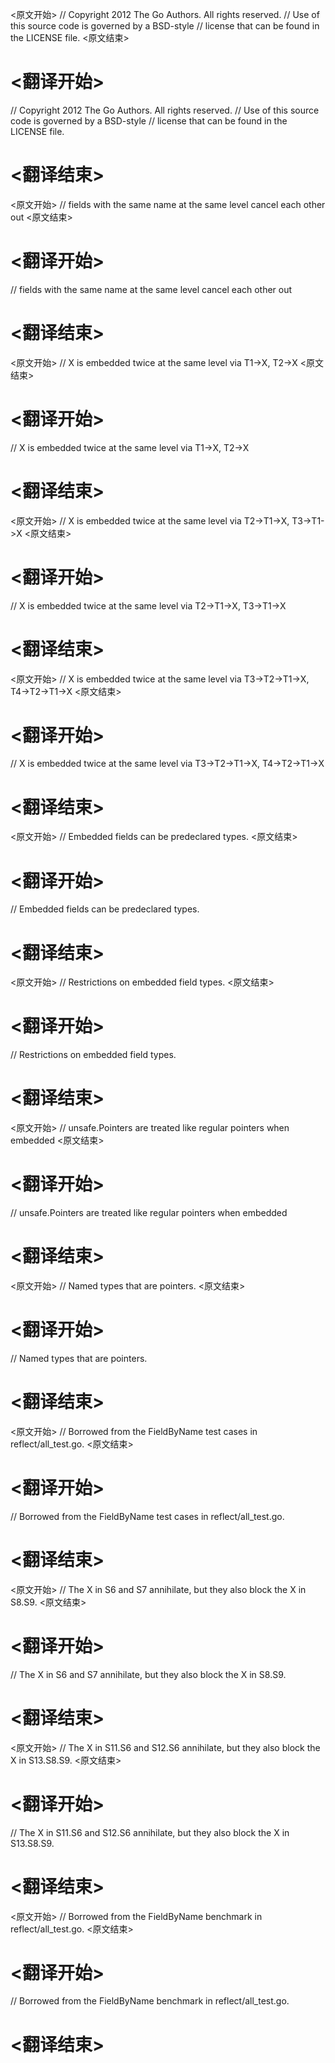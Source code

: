 
<原文开始>
// Copyright 2012 The Go Authors. All rights reserved.
// Use of this source code is governed by a BSD-style
// license that can be found in the LICENSE file.
<原文结束>

# <翻译开始>
// Copyright 2012 The Go Authors. All rights reserved.
// Use of this source code is governed by a BSD-style
// license that can be found in the LICENSE file.
# <翻译结束>


<原文开始>
// fields with the same name at the same level cancel each other out
<原文结束>

# <翻译开始>
// fields with the same name at the same level cancel each other out
# <翻译结束>


<原文开始>
// X is embedded twice at the same level via T1->X, T2->X
<原文结束>

# <翻译开始>
// X is embedded twice at the same level via T1->X, T2->X
# <翻译结束>


<原文开始>
// X is embedded twice at the same level via T2->T1->X, T3->T1->X
<原文结束>

# <翻译开始>
// X is embedded twice at the same level via T2->T1->X, T3->T1->X
# <翻译结束>


<原文开始>
// X is embedded twice at the same level via T3->T2->T1->X, T4->T2->T1->X
<原文结束>

# <翻译开始>
// X is embedded twice at the same level via T3->T2->T1->X, T4->T2->T1->X
# <翻译结束>


<原文开始>
// Embedded fields can be predeclared types.
<原文结束>

# <翻译开始>
// Embedded fields can be predeclared types.
# <翻译结束>


<原文开始>
// Restrictions on embedded field types.
<原文结束>

# <翻译开始>
// Restrictions on embedded field types.
# <翻译结束>


<原文开始>
// unsafe.Pointers are treated like regular pointers when embedded
<原文结束>

# <翻译开始>
// unsafe.Pointers are treated like regular pointers when embedded
# <翻译结束>


<原文开始>
// Named types that are pointers.
<原文结束>

# <翻译开始>
// Named types that are pointers.
# <翻译结束>


<原文开始>
// Borrowed from the FieldByName test cases in reflect/all_test.go.
<原文结束>

# <翻译开始>
// Borrowed from the FieldByName test cases in reflect/all_test.go.
# <翻译结束>


<原文开始>
// The X in S6 and S7 annihilate, but they also block the X in S8.S9.
<原文结束>

# <翻译开始>
// The X in S6 and S7 annihilate, but they also block the X in S8.S9.
# <翻译结束>


<原文开始>
// The X in S11.S6 and S12.S6 annihilate, but they also block the X in S13.S8.S9.
<原文结束>

# <翻译开始>
// The X in S11.S6 and S12.S6 annihilate, but they also block the X in S13.S8.S9.
# <翻译结束>


<原文开始>
// Borrowed from the FieldByName benchmark in reflect/all_test.go.
<原文结束>

# <翻译开始>
// Borrowed from the FieldByName benchmark in reflect/all_test.go.
# <翻译结束>

